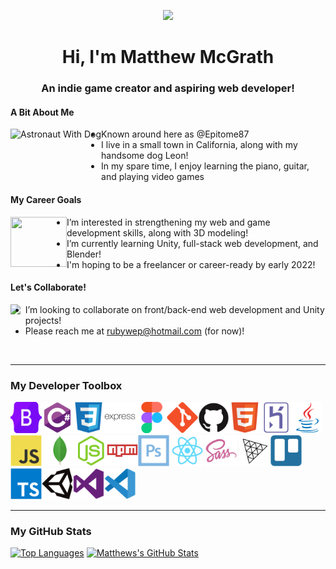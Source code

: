 <p align="center">
  <img src="https://user-images.githubusercontent.com/3253714/139555814-f193936e-736c-49ad-8862-24546e696de1.png" width="150"/>
  <h1 align="center">Hi, I'm Matthew McGrath</h1>
  <h3 align="center">An indie game creator and aspiring web developer!</h3>
</p>



<!-- <img align="right" src="https://user-images.githubusercontent.com/3253714/139543642-00f89a69-22b5-423f-93c1-c257b4cb3864.png" width="400px"> -->
<!-- <img align="right" src="https://user-images.githubusercontent.com/3253714/139555814-f193936e-736c-49ad-8862-24546e696de1.png" width="200px"> -->
<!-- ![Astronaut-Working-Laptop-Writing](https://user-images.githubusercontent.com/3253714/139556607-1d57f93f-4dbc-407a-b1b7-53516018fa21.png) -->
<!-- <img align="right" src="https://user-images.githubusercontent.com/3253714/139556871-495fa943-638e-4991-b6fb-4557db3f65a0.png" alt="Astronaut Working" width="300px" height="300px" /> -->

<!-- ![Astronaut-With-Dog](https://user-images.githubusercontent.com/3253714/139557357-181530a3-b19b-4900-9c93-8dbb2ad3cc61.png) -->

#### A Bit About Me
<img align="left" src="https://user-images.githubusercontent.com/3253714/139557357-181530a3-b19b-4900-9c93-8dbb2ad3cc61.png" alt="Astronaut With Dog" height="75" />

- Known around here as @Epitome87
- I live in a small town in California, along with my handsome dog Leon!
- In my spare time, I enjoy learning the piano, guitar, and playing video games



#### My Career Goals
<img align="left" src="https://user-images.githubusercontent.com/3253714/139555727-66adb928-114b-4f8c-ad45-bb910209933c.png" height="80" width="90"/>

- I’m interested in strengthening my web and game development skills, along with 3D modeling!
- I’m currently learning Unity, full-stack web development, and Blender!
- I'm hoping to be a freelancer or career-ready by early 2022!

<!-- <img align="right" src="https://user-images.githubusercontent.com/3253714/139556607-1d57f93f-4dbc-407a-b1b7-53516018fa21.png" width="75" height="75" /> -->

#### Let's Collaborate!
<!-- ![Astronaut-Collab-Small](https://user-images.githubusercontent.com/3253714/139557681-011d8043-365b-40e7-8b01-39e0d6bf0e29.png) -->

<img align="left" src="https://user-images.githubusercontent.com/3253714/139557681-011d8043-365b-40e7-8b01-39e0d6bf0e29.png" height="75" />

- I’m looking to collaborate on front/back-end web development and Unity projects!
- Please reach me at rubywep@hotmail.com (for now)!
 
<br>
<hr>

<!-- ### <img src="https://user-images.githubusercontent.com/3253714/139555302-a24392ca-ad13-4858-945b-dcd0704ff300.png" width="30" height="30" /> -->
### My Developer Toolbox

<img src="https://github.com/devicons/devicon/blob/master/icons/bootstrap/bootstrap-original.svg" alt="Bootstrap Logo" width="50" height="50"/><img src="https://github.com/devicons/devicon/blob/master/icons/csharp/csharp-original.svg" alt="C# Logo" width="50" height="50"/><img src="https://github.com/devicons/devicon/blob/master/icons/css3/css3-original.svg" alt="CSS3 Logo" width="50" height="50"/><img src="https://github.com/devicons/devicon/blob/master/icons/express/express-original-wordmark.svg" alt="Express Logo" width="50" height="50"/><img src="https://github.com/devicons/devicon/blob/master/icons/figma/figma-original.svg" alt="Figma Logo" width="50" height="50"/><img src="https://github.com/devicons/devicon/blob/master/icons/git/git-original.svg" alt="Git Logo" width="50" height="50"/><img src="https://github.com/devicons/devicon/blob/master/icons/github/github-original.svg" alt="Github Logo" width="50" height="50"/><img src="https://github.com/devicons/devicon/blob/master/icons/html5/html5-original.svg" alt="HTML5 Logo" width="50" height="50"/><img src="https://github.com/devicons/devicon/blob/master/icons/heroku/heroku-original.svg" alt="Heroku Logo" width="50" height="50"/><img src="https://github.com/devicons/devicon/blob/master/icons/java/java-original.svg" alt="Java Logo" width="50" height="50"/><img src="https://github.com/devicons/devicon/blob/master/icons/javascript/javascript-original.svg" alt="Javascript Logo" width="50" height="50"/>
<img src="https://github.com/devicons/devicon/blob/master/icons/mongodb/mongodb-original.svg" alt="Mongodb Logo" width="50" height="50"/><img src="https://github.com/devicons/devicon/blob/master/icons/nodejs/nodejs-original.svg" alt="NodeJS Logo" width="50" height="50"/><img src="https://github.com/devicons/devicon/blob/master/icons/npm/npm-original-wordmark.svg" alt="NPM Logo" width="50" height="50"/><img src="https://github.com/devicons/devicon/blob/master/icons/photoshop/photoshop-line.svg" alt="Photoshop Logo" width="50" height="50"/>
<img src="https://github.com/devicons/devicon/blob/master/icons/react/react-original.svg" alt="React Logo" width="50" height="50"/>
<img src="https://github.com/devicons/devicon/blob/master/icons/sass/sass-original.svg" alt="SASS Logo" width="50" height="50"/>
<img src="https://github.com/devicons/devicon/blob/master/icons/threejs/threejs-original.svg" alt="ThreeJS Logo" width="50" height="50"/><img src="https://github.com/devicons/devicon/blob/master/icons/trello/trello-plain.svg" alt="Trello Logo" width="50" height="50"/><img src="https://github.com/devicons/devicon/blob/master/icons/typescript/typescript-original.svg" alt="TypeScript Logo" width="50" height="50"/><img src="https://github.com/devicons/devicon/blob/master/icons/unity/unity-original.svg" alt="Unity Logo" width="50" height="50"/><img src="https://github.com/devicons/devicon/blob/master/icons/visualstudio/visualstudio-plain.svg" alt="Visual Studio Logo" width="50" height="50"/><img src="https://github.com/devicons/devicon/blob/master/icons/vscode/vscode-original.svg" alt="VS Code Logo" width="50" height="50"/>

<hr>

<!-- ## &#x1f4c8;  -->
<!-- <img src="https://user-images.githubusercontent.com/3253714/139555103-80861f4e-9892-44a8-8926-8da6eb205b46.png" width="30" height="30" />    -->
### My GitHub Stats 
<!-- <img src="https://user-images.githubusercontent.com/3253714/139555102-7cbbcf51-ea1c-4040-9009-a5f3822dfeeb.png" width="30" height="30"/> -->



[![Top Languages](https://github-readme-stats.vercel.app/api/top-langs/?username=Epitome87&theme=dark)](https://github.com/anuraghazra/github-readme-stats)
[![Matthews's GitHub Stats](https://github-readme-stats.vercel.app/api?username=Epitome87&theme=dark)](https://github.com/anuraghazra/github-readme-stats)


<!---
Epitome87/Epitome87 is a ✨ special ✨ repository because its `README.md` (this file) appears on your GitHub profile.
You can click the Preview link to take a look at your changes.
![4401280](https://user-images.githubusercontent.com/3253714/139542267-aee8b6cd-e494-4399-9e9e-ab0ac198185b.jpg)
![4401280](https://user-images.githubusercontent.com/3253714/139542826-427fe698-5017-4c56-9cf2-97bbf5f391e6.png)
<p align="center"><img src="https://user-images.githubusercontent.com/3253714/139542826-427fe698-5017-4c56-9cf2-97bbf5f391e6.png" width="300px"></p>
![2555355](https://user-images.githubusercontent.com/3253714/139543642-00f89a69-22b5-423f-93c1-c257b4cb3864.png)

--->

